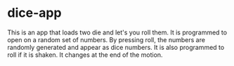 # dice-app

This is an app that loads two die and let's you roll them.  It is programmed to open on a random set of numbers.  By pressing roll, the numbers are randomly generated and appear as dice numbers.  It is also programmed to roll if it is shaken.  It changes at the end of the motion.  
